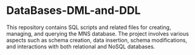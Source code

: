 # DataBases-DML-and-DDL
This repository contains SQL scripts and related files for creating, managing, and querying the MNS database. The project involves various aspects such as schema creation, data insertion, schema modifications, and interactions with both relational and NoSQL databases.
